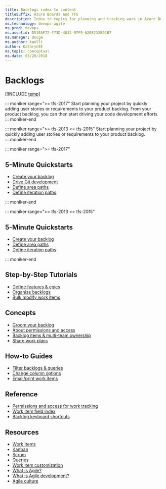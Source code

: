 ```yaml
---
title: Backlogs index to content
titleSuffix: Azure Boards and TFS
description: Index to topics for planning and tracking work in Azure Boards & Team Foundation Server   
ms.technology: devops-agile
ms.prod: devops
ms.assetid: D51EAF72-F73D-4012-97F9-6208232B91B7
ms.manager: douge
ms.author: kaelli
author: KathrynEE
ms.topic: conceptual
ms.date: 03/20/2018
---
```


# Backlogs

[!INCLUDE [temp](../_shared/version-vsts-tfs-all-versions.md)]

::: moniker range=">= tfs-2017"
Start planning your project by quickly adding user stories or requirements to your product backlog. From your product backlog, you can then start driving your code development efforts. 
::: moniker-end

::: moniker range=">= tfs-2013 <= tfs-2015"
Start planning your project by quickly adding user stories or requirements to your product backlog.  
::: moniker-end

::: moniker range=">= tfs-2017"
## 5-Minute Quickstarts  

- [Create your backlog](create-your-backlog.md)  
- [Drive Git development](connect-work-items-to-git-dev-ops.md)
- [Define area paths](../../organizations/settings/set-area-paths.md?toc=/vsts/boards/backlogs/toc.json&bc=/vsts/boards/backlogs/breadcrumb/toc.json) 
- [Define iteration paths](../../organizations/settings/set-iteration-paths-sprints.md?toc=/vsts/boards/backlogs/toc.json&bc=/vsts/boards/backlogs/breadcrumb/toc.json)   

::: moniker-end

::: moniker range=">= tfs-2013 <= tfs-2015"
## 5-Minute Quickstarts  

- [Create your backlog](create-your-backlog.md)  
- [Define area paths](../../organizations/settings/set-area-paths.md?toc=/vsts/boards/backlogs/toc.json&bc=/vsts/boards/backlogs/breadcrumb/toc.json) 
- [Define iteration paths](../../organizations/settings/set-iteration-paths-sprints.md?toc=/vsts/boards/backlogs/toc.json&bc=/vsts/boards/backlogs/breadcrumb/toc.json)   

::: moniker-end


## Step-by-Step Tutorials

- [Define features & epics](define-features-epics.md)
- [Organize backlogs](organize-backlog.md)
- [Bulk modify work items](bulk-modify-work-items.md)


## Concepts 
  
- [Groom your backlog](best-practices-product-backlog.md)           
- [About permissions and access](../../organizations/security/permissions-access-work-tracking.md?toc=/vsts/boards/backlogs/toc.json&bc=/vsts/boards/backlogs/breadcrumb/toc.json)
- [Backlog items & multi-team ownership](work-multi-team-ownership-backlogs.md) 
- [Share work plans](../queries/share-plans.md?toc=/vsts/boards/backlogs/toc.json&bc=/vsts/boards/backlogs/breadcrumb/toc.json)

## How-to Guides

* [Filter backlogs & queries](filter-backlogs.md)
* [Change column options](set-column-options.md?toc=/vsts/boards/backlogs/toc.json&bc=/vsts/boards/backlogs/breadcrumb/toc.json)
* [Email/print work items](../work-items/email-work-items.md?toc=/vsts/boards/backlogs/toc.json&bc=/vsts/boards/backlogs/breadcrumb/toc.json)


## Reference   
- [Permissions and access for work tracking](../../organizations/security/permissions-access-work-tracking.md?toc=/vsts/boards/backlogs/toc.json&bc=/vsts/boards/backlogs/breadcrumb/toc.json)
- [Work item field index](../work-items/guidance/work-item-field.md?toc=/vsts/boards/backlogs/toc.json&bc=/vsts/boards/backlogs/breadcrumb/toc.json)
- [Backlog keyboard shortcuts](backlogs-keyboard-shortcuts.md)

## Resources 

- [Work Items](../work-items/index.md)
- [Kanban](../boards/index.md)
- [Scrum](../sprints/index.md)
- [Queries](../queries/index.md)
- [Work item customization](../../reference/index.md)
- [What is Agile?](/azure/devops/agile/what-is-agile)   
- [What is Agile development?](/azure/devops/agile/what-is-agile-development)  
- [Agile culture](/azure/devops/agile/agile-culture)  





